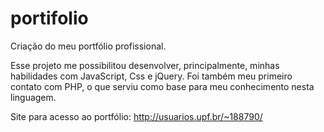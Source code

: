 # portifolio

Criação do meu portfólio profissional.

Esse projeto me possibilitou desenvolver, principalmente, minhas habilidades com JavaScript, Css e jQuery. Foi também meu primeiro contato com PHP, o que serviu como base para meu conhecimento nesta linguagem.

Site para acesso ao portfólio: http://usuarios.upf.br/~188790/
